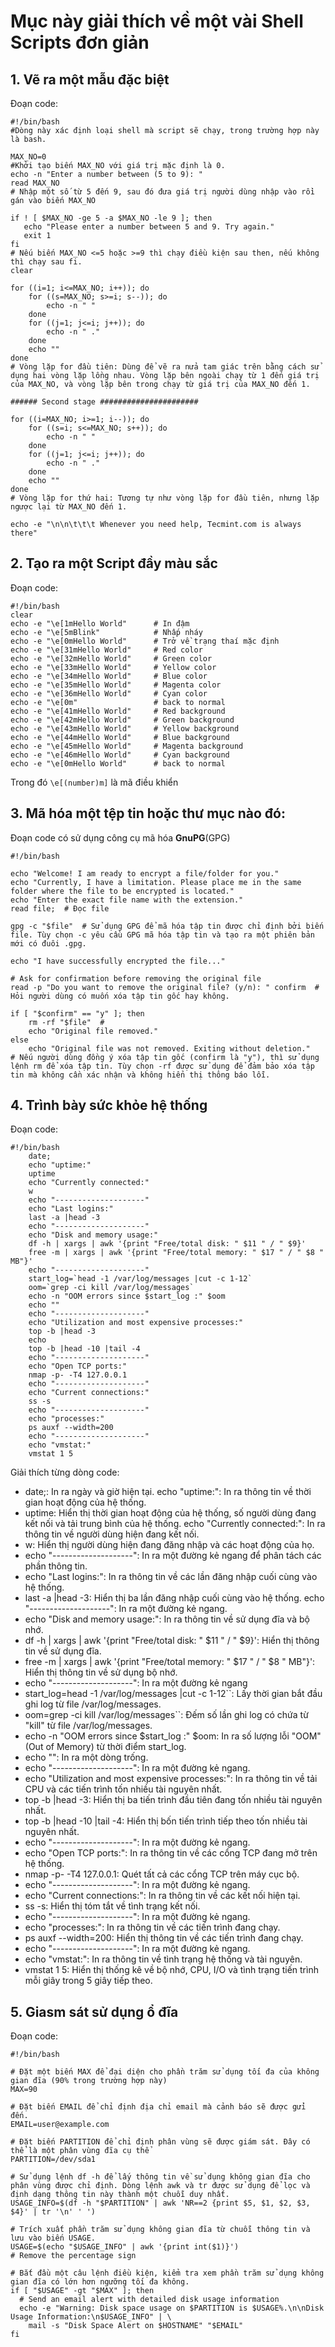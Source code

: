 # Mục này giải thích về một vài Shell Scripts đơn giản

## 1. Vẽ ra một mẫu đặc biệt
Đoạn code:
```
#!/bin/bash  
#Dòng này xác định loại shell mà script sẽ chạy, trong trường hợp này là bash.

MAX_NO=0    
#Khởi tạo biến MAX_NO với giá trị mặc định là 0.
echo -n "Enter a number between (5 to 9): "
read MAX_NO 
# Nhập một số từ 5 đến 9, sau đó đưa giá trị người dùng nhập vào rồi gán vào biến MAX_NO

if ! [ $MAX_NO -ge 5 -a $MAX_NO -le 9 ]; then
   echo "Please enter a number between 5 and 9. Try again."
   exit 1
fi
# Nếu biến MAX_NO <=5 hoặc >=9 thì chạy điều kiện sau then, nếu không thì chạy sau fi.
clear

for ((i=1; i<=MAX_NO; i++)); do
    for ((s=MAX_NO; s>=i; s--)); do
        echo -n " "
    done
    for ((j=1; j<=i; j++)); do
        echo -n " ."
    done
    echo ""
done
# Vòng lặp for đầu tiên: Dùng để vẽ ra nửa tam giác trên bằng cách sử dụng hai vòng lặp lồng nhau. Vòng lặp bên ngoài chạy từ 1 đến giá trị của MAX_NO, và vòng lặp bên trong chạy từ giá trị của MAX_NO đến 1.

###### Second stage ######################

for ((i=MAX_NO; i>=1; i--)); do
    for ((s=i; s<=MAX_NO; s++)); do
        echo -n " "
    done
    for ((j=1; j<=i; j++)); do
        echo -n " ."
    done
    echo ""
done
# Vòng lặp for thứ hai: Tương tự như vòng lặp for đầu tiên, nhưng lặp ngược lại từ MAX_NO đến 1.

echo -e "\n\n\t\t\t Whenever you need help, Tecmint.com is always there"
```

## 2. Tạo ra một Script đầy màu sắc
Đoạn code:

```
#!/bin/bash
clear 
echo -e "\e[1mHello World"      # In đậm
echo -e "\e[5mBlink"            # Nhấp nháy
echo -e "\e[0mHello World"      # Trở về trạng thaí mặc định
echo -e "\e[31mHello World"     # Red color
echo -e "\e[32mHello World"     # Green color
echo -e "\e[33mHello World"     # Yellow color
echo -e "\e[34mHello World"     # Blue color
echo -e "\e[35mHello World"     # Magenta color
echo -e "\e[36mHello World"     # Cyan color
echo -e "\e[0m"                 # back to normal
echo -e "\e[41mHello World"     # Red background
echo -e "\e[42mHello World"     # Green background
echo -e "\e[43mHello World"     # Yellow background
echo -e "\e[44mHello World"     # Blue background
echo -e "\e[45mHello World"     # Magenta background
echo -e "\e[46mHello World"     # Cyan background
echo -e "\e[0mHello World"      # back to normal
```

Trong đó `\e[(number)m]` là mã điều khiển

## 3. Mã hóa một tệp tin hoặc thư mục nào đó:
Đoạn code có sử dụng công cụ mã hóa **GnuPG**(GPG)
```
#!/bin/bash

echo "Welcome! I am ready to encrypt a file/folder for you."
echo "Currently, I have a limitation. Please place me in the same folder where the file to be encrypted is located."
echo "Enter the exact file name with the extension."
read file;  # Đọc file

gpg -c "$file"  # Sử dụng GPG để mã hóa tập tin được chỉ định bởi biến file. Tùy chọn -c yêu cầu GPG mã hóa tập tin và tạo ra một phiên bản mới có đuôi .gpg.

echo "I have successfully encrypted the file..."

# Ask for confirmation before removing the original file
read -p "Do you want to remove the original file? (y/n): " confirm  # Hỏi người dùng có muốn xóa tập tin gốc hay không.

if [ "$confirm" == "y" ]; then
    rm -rf "$file"  # 
    echo "Original file removed."
else
    echo "Original file was not removed. Exiting without deletion."
# Nếu người dùng đồng ý xóa tập tin gốc (confirm là "y"), thì sử dụng lệnh rm để xóa tập tin. Tùy chọn -rf được sử dụng để đảm bảo xóa tập tin mà không cần xác nhận và không hiển thị thông báo lỗi.
```

## 4. Trình bày sức khỏe hệ thống
Đoạn code:

```
#!/bin/bash
    date;
    echo "uptime:"
    uptime
    echo "Currently connected:"
    w
    echo "--------------------"
    echo "Last logins:"
    last -a |head -3
    echo "--------------------"
    echo "Disk and memory usage:"
    df -h | xargs | awk '{print "Free/total disk: " $11 " / " $9}'
    free -m | xargs | awk '{print "Free/total memory: " $17 " / " $8 " MB"}'
    echo "--------------------"
    start_log=`head -1 /var/log/messages |cut -c 1-12`
    oom=`grep -ci kill /var/log/messages`
    echo -n "OOM errors since $start_log :" $oom
    echo ""
    echo "--------------------"
    echo "Utilization and most expensive processes:"
    top -b |head -3
    echo
	top -b |head -10 |tail -4
    echo "--------------------"
    echo "Open TCP ports:"
    nmap -p- -T4 127.0.0.1
    echo "--------------------"
    echo "Current connections:"
    ss -s
    echo "--------------------"
    echo "processes:"
    ps auxf --width=200
    echo "--------------------"
    echo "vmstat:"
    vmstat 1 5
```
Giải thích từng dòng code:

- date;: In ra ngày và giờ hiện tại.
echo "uptime:": In ra thông tin về thời gian hoạt động của hệ thống.
- uptime: Hiển thị thời gian hoạt động của hệ thống, số người dùng đang kết nối và tải trung bình của hệ thống.
echo "Currently connected:": In ra thông tin về người dùng hiện đang kết nối.
- w: Hiển thị người dùng hiện đang đăng nhập và các hoạt động của họ.
- echo "--------------------": In ra một đường kẻ ngang để phân tách các phần thông tin.
- echo "Last logins:": In ra thông tin về các lần đăng nhập cuối cùng vào hệ thống.
- last -a |head -3: Hiển thị ba lần đăng nhập cuối cùng vào hệ thống.
echo "--------------------": In ra một đường kẻ ngang.
- echo "Disk and memory usage:": In ra thông tin về sử dụng đĩa và bộ nhớ.
- df -h | xargs | awk '{print "Free/total disk: " $11 " / " $9}': Hiển thị thông tin về sử dụng đĩa.
- free -m | xargs | awk '{print "Free/total memory: " $17 " / " $8 " MB"}': Hiển thị thông tin về sử dụng bộ nhớ.
- echo "--------------------": In ra một đường kẻ ngang
- start_log=head -1 /var/log/messages |cut -c 1-12``: Lấy thời gian bắt đầu ghi log từ file /var/log/messages.
- oom=grep -ci kill /var/log/messages``: Đếm số lần ghi log có chứa từ "kill" từ file /var/log/messages.
- echo -n "OOM errors since $start_log :" $oom: In ra số lượng lỗi "OOM" (Out of Memory) từ thời điểm start_log.
- echo "": In ra một dòng trống.
- echo "--------------------": In ra một đường kẻ ngang.
- echo "Utilization and most expensive processes:": In ra thông tin về tải CPU và các tiến trình tốn nhiều tài nguyên nhất.
- top -b |head -3: Hiển thị ba tiến trình đầu tiên đang tốn nhiều tài nguyên nhất.
- top -b |head -10 |tail -4: Hiển thị bốn tiến trình tiếp theo tốn nhiều tài nguyên nhất.
- echo "--------------------": In ra một đường kẻ ngang.
- echo "Open TCP ports:": In ra thông tin về các cổng TCP đang mở trên hệ thống.
- nmap -p- -T4 127.0.0.1: Quét tất cả các cổng TCP trên máy cục bộ.
- echo "--------------------": In ra một đường kẻ ngang.
- echo "Current connections:": In ra thông tin về các kết nối hiện tại.
- ss -s: Hiển thị tóm tắt về tình trạng kết nối.
- echo "--------------------": In ra một đường kẻ ngang.
- echo "processes:": In ra thông tin về các tiến trình đang chạy.
- ps auxf --width=200: Hiển thị thông tin về các tiến trình đang chạy.
- echo "--------------------": In ra một đường kẻ ngang.
- echo "vmstat:": In ra thông tin về tình trạng hệ thống và tài nguyên.
- vmstat 1 5: Hiển thị thống kê về bộ nhớ, CPU, I/O và tình trạng tiến trình mỗi giây trong 5 giây tiếp theo.

## 5. Giasm sát sử dụng ổ đĩa
Đoạn code:
```
#!/bin/bash

# Đặt một biến MAX để đại diện cho phần trăm sử dụng tối đa của không gian đĩa (90% trong trường hợp này)
MAX=90 

# Đặt biến EMAIL để chỉ định địa chỉ email mà cảnh báo sẽ được gửi đến.
EMAIL=user@example.com

# Đặt biến PARTITION để chỉ định phân vùng sẽ được giám sát. Đây có thể là một phân vùng đĩa cụ thể
PARTITION=/dev/sda1

# Sử dụng lệnh df -h để lấy thông tin về sử dụng không gian đĩa cho phân vùng được chỉ định. Dòng lệnh awk và tr được sử dụng để lọc và định dạng thông tin này thành một chuỗi duy nhất.
USAGE_INFO=$(df -h "$PARTITION" | awk 'NR==2 {print $5, $1, $2, $3, $4}' | tr '\n' ' ') 

# Trích xuất phần trăm sử dụng không gian đĩa từ chuỗi thông tin và lưu vào biến USAGE.
USAGE=$(echo "$USAGE_INFO" | awk '{print int($1)}')  
# Remove the percentage sign

# Bắt đầu một câu lệnh điều kiện, kiểm tra xem phần trăm sử dụng không gian đĩa có lớn hơn ngưỡng tối đa không.
if [ "$USAGE" -gt "$MAX" ]; then
  # Send an email alert with detailed disk usage information
  echo -e "Warning: Disk space usage on $PARTITION is $USAGE%.\n\nDisk Usage Information:\n$USAGE_INFO" | \
    mail -s "Disk Space Alert on $HOSTNAME" "$EMAIL"
fi
```